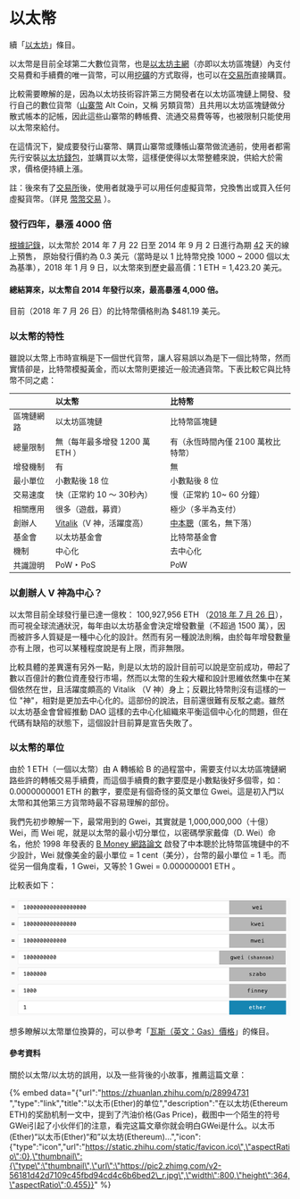 # 以太幣

續「[以太坊](yi-tai-fang-he-yi-tai.md)」條目。

以太幣是目前全球第二大數位貨幣，也是[以太坊](yi-tai-fang-he-yi-tai.md)[主網](undefined-3/zhu/)（亦即以太坊區塊鏈）內支付交易費和手續費的唯一貨幣，可以用[挖礦](wa/)的方式取得，也可以在[交易所](jiao-yi-suo/)直接購買。

比較需要瞭解的是，因為以太坊技術容許第三方開發者在以太坊區塊鏈上開發、發行自己的數位貨幣（[山寨幣](tong/shan-zhai.md) Alt Coin，又稱 另類貨幣）且共用以太坊區塊鏈做分散式帳本的記帳，因此這些山寨幣的轉帳費、流通交易費等等，也被限制只能使用以太幣來給付。

在這情況下，變成要發行山寨幣、購買山寨幣或賺帳山寨幣做流通前，使用者都需先行安裝[以太坊錢包](bao/yi-tai-fang-bao/)，並購買以太幣，這樣便使得以太幣整體來說，供給大於需求，價格便持續上漲。

註：後來有了[交易所](jiao-yi-suo/)後，使用者就幾乎可以用任何虛擬貨幣，兌換售出或買入任何虛擬貨幣。（詳見 [幣幣交易](jiao-yi-suo/jiao-yi/) ）。

### 發行四年，暴漲 4000 倍

[根據記錄](https://www.quora.com/What-was-the-price-of-Ether-on-Ethereum-presale)，以太幣於 2014 年 7 月 22 日至 2014 年 9 月 2 日進行為期 [42](mi-yin/21000000/42.md) 天的線上預售， 原始發行價約為 0.3 美元（當時是以 1 比特幣兌換 1000 ~ 2000 個以太為基準），2018 年 1 月 9 日，以太幣來到歷史最高價：1 ETH = 1,423.20 美元。

#### 總結算來，以太幣自 2014 年發行以來，最高暴漲 4,000 倍。

目前（2018 年 7 月 26 日）的比特幣價格則為 $481.19 美元。

### 以太幣的特性

雖說以太幣上市時宣稱是下一個世代貨幣，讓人容易誤以為是下一個比特幣，然而實情卻是，比特幣模擬黃金，而以太幣則更接近一般流通貨幣。下表比較它與比特幣不同之處：

|  | **以太幣** | **比特幣** |
| :--- | :--- | :--- |
| 區塊鏈網路 | 以太坊區塊鏈 | 比特幣區塊鏈 |
| 總量限制 | 無（每年最多增發 1200 萬 ETH ） | 有（永恆時間內僅 2100 萬枚比特幣） |
| 增發機制 | 有 | 無 |
| 最小單位 | 小數點後 18 位 | 小數點後 8 位 |
| 交易速度 | 快（正常約 10 ～ 30秒內） | 慢（正常約 10~ 60 分鐘） |
| 相關應用 | 很多（遊戲，募資） | 極少（多半為支付） |
| 創辦人 | [Vitalik](mi-yin/vitalikv-shen.md)（V 神，活躍度高） | [中本聰](mi-yin/zhong-ben/)（匿名，無下落） |
| 基金會 | 以太坊基金會 | 比特幣基金會 |
| 機制 | 中心化 | 去中心化 |
| 共識證明 | PoW ‣ PoS | PoW |

### 以創辦人 V 神為中心？

以太幣目前全球發行量已達一億枚： 100,927,956 ETH （[2018 年 7 月 26 日](https://coinmarketcap.com/currencies/ethereum/)），而可視全球流通狀況，每年由以太坊基金會決定增發數量（不超過 1500 萬），因而被許多人質疑是一種中心化的設計。然而有另一種說法則稱，由於每年增發數量亦有上限，也可以某種程度說是有上限，而非無限。

比較具體的差異還有另外一點，則是以太坊的設計目前可以說是空前成功，帶起了數以百億計的數位資產發行市場，然而以太幣的生殺大權和設計思維依然集中在某個依然在世，且活躍度頗高的 Vitalik （V 神）身上；反觀比特幣則沒有這樣的一位 "神"，相對是更加去中心化的。這部份的說法，目前還很難有反駁之處。雖然以太坊基金會曾經推動 DAO 這樣的去中心化組織來平衡這個中心化的問題，但在代碼有缺陷的狀態下，這個設計目前算是宣告失敗了。

### 以太幣的單位

由於 1 ETH（一個以太幣）由 A 轉帳給 B 的過程當中，需要支付以太坊區塊鏈網路些許的轉帳交易手續費，而這個手續費的數字要麼是小數點後好多個零，如：0.0000000001 ETH 的數字，要麼是有個奇怪的英文單位 Gwei。這是初入門以太幣和其他第三方貨幣時最不容易理解的部份。

我們先初步瞭解一下，最常用到的 Gwei，其實就是 1,000,000,000（十億）Wei，而 Wei 呢，就是以太幣的最小切分單位，以密碼學家戴偉（D. Wei）命名，他於 1998 年發表的 [B Money 網路論文](http://www.weidai.com/bmoney.txt) 啟發了中本聰於比特幣區塊鏈中的不少設計，Wei 就像美金的最小單位 = 1 cent（美分），台幣的最小單位 = 1 毛。而從另一個角度看，1 Gwei，又等於 1 Gwei = 0.000000001 ETH 。

比較表如下：

![&#x53D6;&#x81EA;&#xFF1A; https://www.myetherwallet.com/helpers.html ](.gitbook/assets/undefined.png)

想多瞭解以太幣單位換算的，可以參考「[瓦斯（英文：Gas）價格](bao/yi-tai-fang-bao/wa-si.md)」的條目。

#### 參考資料

關於以太幣/以太坊的誤用，以及一些背後的小故事，推薦這篇文章：

{% embed data="{\"url\":\"https://zhuanlan.zhihu.com/p/28994731 \",\"type\":\"link\",\"title\":\"以太币\(Ether\)的单位\",\"description\":\"在以太坊\(Ethereum ETH\)的奖励机制一文中，提到了汽油价格\(Gas Price\)，截图中一个陌生的符号GWei引起了小伙伴们的注意，看完这篇文章你就会明白GWei是什么。以太币\(Ether\)“以太币\(Ether\)“和”以太坊\(Ethereum\)…\",\"icon\":{\"type\":\"icon\",\"url\":\"https://static.zhihu.com/static/favicon.ico\",\"aspectRatio\":0},\"thumbnail\":{\"type\":\"thumbnail\",\"url\":\"https://pic2.zhimg.com/v2-56181d42d7109c45fbd94cd4c6b6bed2\_r.jpg\",\"width\":800,\"height\":364,\"aspectRatio\":0.455}}" %}

